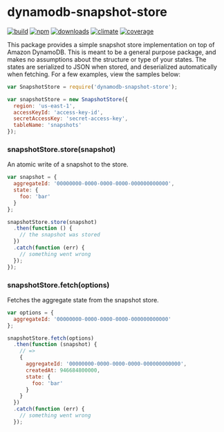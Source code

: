 # dynamodb-snapshot-store
[![build](https://img.shields.io/travis/bakerface/dynamodb-snapshot-store.svg?flat-square)](https://travis-ci.org/bakerface/dynamodb-snapshot-store)
[![npm](https://img.shields.io/npm/v/dynamodb-snapshot-store.svg?flat-square)](https://npmjs.com/package/dynamodb-snapshot-store)
[![downloads](https://img.shields.io/npm/dm/dynamodb-snapshot-store.svg?flat-square)](https://npmjs.com/package/dynamodb-snapshot-store)
[![climate](https://img.shields.io/codeclimate/github/bakerface/dynamodb-snapshot-store.svg?flat-square)](https://codeclimate.com/github/bakerface/dynamodb-snapshot-store)
[![coverage](https://img.shields.io/codeclimate/coverage/github/bakerface/dynamodb-snapshot-store.svg?flat-square)](https://codeclimate.com/github/bakerface/dynamodb-snapshot-store)

This package provides a simple snapshot store implementation on top of Amazon
DynamoDB. This is meant to be a general purpose package, and makes no
assumptions about the structure or type of your states. The states are
serialized to JSON when stored, and deserialized automatically when fetching.
For a few examples, view the samples below:

``` javascript
var SnapshotStore = require('dynamodb-snapshot-store');

var snapshotStore = new SnapshotStore({
  region: 'us-east-1',
  accessKeyId: 'access-key-id',
  secretAccessKey: 'secret-access-key',
  tableName: 'snapshots'
});
```

### snapshotStore.store(snapshot)
An atomic write of a snapshot to the store.

``` javascript
var snapshot = {
  aggregateId: '00000000-0000-0000-0000-000000000000',
  state: {
    foo: 'bar'  
  }
};

snapshotStore.store(snapshot)
  .then(function () {
    // the snapshot was stored
  })
  .catch(function (err) {
    // something went wrong
  });
});
```


### snapshotStore.fetch(options)
Fetches the aggregate state from the snapshot store.

``` javascript
var options = {
  aggregateId: '00000000-0000-0000-0000-000000000000'
};

snapshotStore.fetch(options)
  .then(function (snapshot) {
    // =>
    {
      aggregateId: '00000000-0000-0000-0000-000000000000',
      createdAt: 946684800000,
      state: {
        foo: 'bar'
      }
    }
  })
  .catch(function (err) {
    // something went wrong
  });
```

